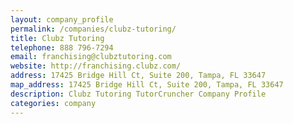 ```yaml
---
layout: company_profile
permalink: /companies/clubz-tutoring/
title: Clubz Tutoring
telephone: 888 796-7294
email: franchising@clubztutoring.com
website: http://franchising.clubz.com/
address: 17425 Bridge Hill Ct, Suite 200, Tampa, FL 33647
map_address: 17425 Bridge Hill Ct, Suite 200, Tampa, FL 33647
description: Clubz Tutoring TutorCruncher Company Profile
categories: company
---
```


